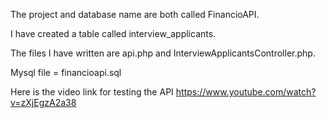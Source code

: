 The project and database name are both called FinancioAPI.

I have created a table called interview_applicants.

The files I have written are api.php and InterviewApplicantsController.php.

Mysql file = financioapi.sql

Here is the video link for testing the API https://www.youtube.com/watch?v=zXjEgzA2a38
